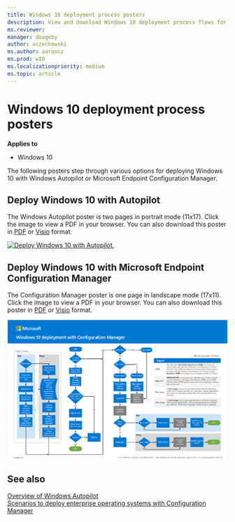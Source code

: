 ```yaml
---
title: Windows 10 deployment process posters
description: View and download Windows 10 deployment process flows for Microsoft Endpoint Manager and Windows Autopilot.
ms.reviewer: 
manager: dougeby
author: aczechowski
ms.author: aaroncz
ms.prod: w10
ms.localizationpriority: medium
ms.topic: article
---
```


#  Windows 10 deployment process posters

**Applies to**
-   Windows 10

The following posters step through various options for deploying Windows 10 with Windows Autopilot or Microsoft Endpoint Configuration Manager.  

## Deploy Windows 10 with Autopilot

The Windows Autopilot poster is two pages in portrait mode (11x17). Click the image to view a PDF in your browser. You can also download this poster in [PDF](https://download.microsoft.com/download/8/4/b/84b5e640-8f66-4b43-81a9-1c3b9ea18eda/Windows10AutopilotFlowchart.pdf) or [Visio](https://github.com/MicrosoftDocs/windows-itpro-docs/raw/public/windows/deployment/media/Windows10Autopilotflowchart.vsdx) format.

[![Deploy Windows 10 with Autopilot.](./media/windows10-autopilot-flowchart.png)](https://download.microsoft.com/download/8/4/b/84b5e640-8f66-4b43-81a9-1c3b9ea18eda/Windows10AutopilotFlowchart.pdf)

## Deploy Windows 10 with Microsoft Endpoint Configuration Manager

The Configuration Manager poster is one page in landscape mode (17x11). Click the image to view a PDF in your browser. You can also download this poster in [PDF](https://download.microsoft.com/download/e/2/a/e2a70587-d3cc-4f1a-ba49-cfd724a1736b/Windows10DeploymentConfigManager.pdf) or [Visio](https://github.com/MicrosoftDocs/windows-itpro-docs/raw/public/windows/deployment/media/Windows10DeploymentConfigManager.vsdx) format.

[![Deploy Windows 10 with Configuration Manager.](./media/windows10-deployment-config-manager.png)](https://download.microsoft.com/download/e/2/a/e2a70587-d3cc-4f1a-ba49-cfd724a1736b/Windows10DeploymentConfigManager.pdf)

## See also

[Overview of Windows Autopilot](/windows/deployment/windows-autopilot/windows-autopilot)<br>
[Scenarios to deploy enterprise operating systems with Configuration Manager](/configmgr/osd/deploy-use/scenarios-to-deploy-enterprise-operating-systems)
